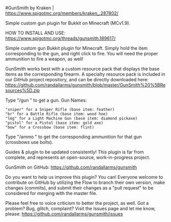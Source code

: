 #GunSmith
by Kraken | https://www.spigotmc.org/members/kraken_.287802/

Simple custom gun plugin for Bukkit on Minecraft (MCv1.9).

HOW TO INSTALL AND USE: https://www.spigotmc.org/threads/gunsmith.189617/

Simple custom gun Bukkit plugin for Minecraft. Simply hold the item corresponding to the gun, and right click to fire. You will need the proper ammunition to fire a weapon, as well!

GunSmith works best with a custom resource pack that displays the base items as the corresponding firearm. A specialty resource pack is included in our GitHub project repository, and can be directly downloaded here: https://github.com/randallarms/gunsmith/blob/master/GunSmith%20%5BResources%5D.zip

Type "/gun <gunName>" to get a gun. Gun Names:

    "sniper" for a Sniper Rifle (base item: feather)
    "br" for a Battle Rifle (base item: wood hoe)
    "lmg" for a Light Machine Gun (base item: diamond pickaxe)
    "pistol" for a Pistol (base item: gold axe)
    "bow" for a Crossbow (base item: flint)

Type "/ammo <gunName>" to get the corresponding ammunition for that gun (crossbows use bolts).

Guides & plugin to be updated consistently! This plugin is far from complete, and represents an open-source, work-in-progress project.

GunSmith on GitHub: https://github.com/randallarms/gunsmith

Do you want to help us improve this plugin? You can! Everyone welcome to contribute on GitHub by utilizing the Flow to branch their own version, make changes (commits), and submit their changes as a "pull request" to be considered for merging with the master file.

Please feel free to voice criticism to better the project, as well. Got a problem? Bug, glitch, complaint? Visit the Issues page and let me know, please: https://github.com/randallarms/gunsmith/issues